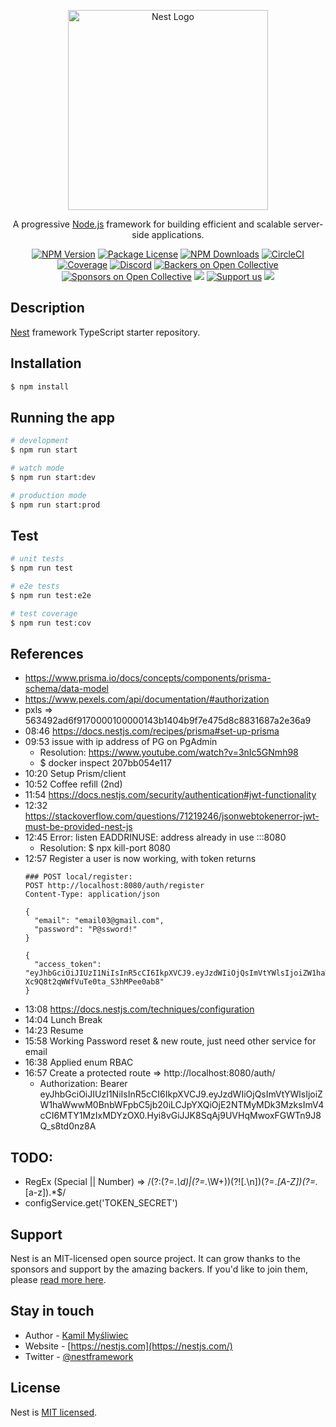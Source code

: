 <p align="center">
  <a href="http://nestjs.com/" target="blank"><img src="https://nestjs.com/img/logo_text.svg" width="320" alt="Nest Logo" /></a>
</p>

[circleci-image]: https://img.shields.io/circleci/build/github/nestjs/nest/master?token=abc123def456
[circleci-url]: https://circleci.com/gh/nestjs/nest

  <p align="center">A progressive <a href="http://nodejs.org" target="_blank">Node.js</a> framework for building efficient and scalable server-side applications.</p>
    <p align="center">
<a href="https://www.npmjs.com/~nestjscore" target="_blank"><img src="https://img.shields.io/npm/v/@nestjs/core.svg" alt="NPM Version" /></a>
<a href="https://www.npmjs.com/~nestjscore" target="_blank"><img src="https://img.shields.io/npm/l/@nestjs/core.svg" alt="Package License" /></a>
<a href="https://www.npmjs.com/~nestjscore" target="_blank"><img src="https://img.shields.io/npm/dm/@nestjs/common.svg" alt="NPM Downloads" /></a>
<a href="https://circleci.com/gh/nestjs/nest" target="_blank"><img src="https://img.shields.io/circleci/build/github/nestjs/nest/master" alt="CircleCI" /></a>
<a href="https://coveralls.io/github/nestjs/nest?branch=master" target="_blank"><img src="https://coveralls.io/repos/github/nestjs/nest/badge.svg?branch=master#9" alt="Coverage" /></a>
<a href="https://discord.gg/G7Qnnhy" target="_blank"><img src="https://img.shields.io/badge/discord-online-brightgreen.svg" alt="Discord"/></a>
<a href="https://opencollective.com/nest#backer" target="_blank"><img src="https://opencollective.com/nest/backers/badge.svg" alt="Backers on Open Collective" /></a>
<a href="https://opencollective.com/nest#sponsor" target="_blank"><img src="https://opencollective.com/nest/sponsors/badge.svg" alt="Sponsors on Open Collective" /></a>
  <a href="https://paypal.me/kamilmysliwiec" target="_blank"><img src="https://img.shields.io/badge/Donate-PayPal-ff3f59.svg"/></a>
    <a href="https://opencollective.com/nest#sponsor"  target="_blank"><img src="https://img.shields.io/badge/Support%20us-Open%20Collective-41B883.svg" alt="Support us"></a>
  <a href="https://twitter.com/nestframework" target="_blank"><img src="https://img.shields.io/twitter/follow/nestframework.svg?style=social&label=Follow"></a>
</p>
  <!--[![Backers on Open Collective](https://opencollective.com/nest/backers/badge.svg)](https://opencollective.com/nest#backer)
  [![Sponsors on Open Collective](https://opencollective.com/nest/sponsors/badge.svg)](https://opencollective.com/nest#sponsor)-->

## Description

[Nest](https://github.com/nestjs/nest) framework TypeScript starter repository.

## Installation

```bash
$ npm install
```

## Running the app

```bash
# development
$ npm run start

# watch mode
$ npm run start:dev

# production mode
$ npm run start:prod
```

## Test

```bash
# unit tests
$ npm run test

# e2e tests
$ npm run test:e2e

# test coverage
$ npm run test:cov
```

## References
- https://www.prisma.io/docs/concepts/components/prisma-schema/data-model
- https://www.pexels.com/api/documentation/#authorization
- pxls => 563492ad6f9170000100000143b1404b9f7e475d8c8831687a2e36a9
- 08:46 https://docs.nestjs.com/recipes/prisma#set-up-prisma
- 09:53 issue with ip address of PG on PgAdmin
  - Resolution: https://www.youtube.com/watch?v=3nIc5GNmh98 
  - $ docker inspect 207bb054e117
- 10:20 Setup Prism/client
- 10:52 Coffee refill (2nd)
- 11:54 https://docs.nestjs.com/security/authentication#jwt-functionality
- 12:32 https://stackoverflow.com/questions/71219246/jsonwebtokenerror-jwt-must-be-provided-nest-js
- 12:45  Error: listen EADDRINUSE: address already in use :::8080 
  - Resolution: $ npx kill-port 8080
- 12:57 Register a user is now working, with token returns 
    ```
    ### POST local/register: 
    POST http://localhost:8080/auth/register
    Content-Type: application/json

    {
      "email": "email03@gmail.com",
      "password": "P@ssword!"
    }

    {
      "access_token": "eyJhbGciOiJIUzI1NiIsInR5cCI6IkpXVCJ9.eyJzdWIiOjQsImVtYWlsIjoiZW1haWwwM0BnbWFpbC5jb20iLCJpYXQiOjE2NTMxOTUxNzksImV4cCI6MTY1MzE5NjA3OX0.Aw1DbftPRXIS-Xc9Q8t2qWWfVuTe0ta_S3hMPee0ab8"
    }
    ```
- 13:08 https://docs.nestjs.com/techniques/configuration
- 14:04 Lunch Break
- 14:23 Resume
- 15:58 Working Password reset & new route, just need other service for email
- 16:38 Applied enum RBAC
- 16:57 Create a protected route => http://localhost:8080/auth/
  - Authorization: Bearer eyJhbGciOiJIUzI1NiIsInR5cCI6IkpXVCJ9.eyJzdWIiOjQsImVtYWlsIjoiZW1haWwwM0BnbWFpbC5jb20iLCJpYXQiOjE2NTMyMDk3MzksImV4cCI6MTY1MzIxMDYzOX0.Hyi8vGiJJK8SqAj9UVHqMwoxFGWTn9J8Q_s8td0nz8A




## TODO:
- RegEx (Special || Number) => /(?:(?=.*\d)|(?=.*\W+))(?![.\n])(?=.*[A-Z])(?=.*[a-z]).*$/
- configService.get<string>('TOKEN_SECRET')


## Support

Nest is an MIT-licensed open source project. It can grow thanks to the sponsors and support by the amazing backers. If you'd like to join them, please [read more here](https://docs.nestjs.com/support).

## Stay in touch

- Author - [Kamil Myśliwiec](https://kamilmysliwiec.com)
- Website - [https://nestjs.com](https://nestjs.com/)
- Twitter - [@nestframework](https://twitter.com/nestframework)

## License

Nest is [MIT licensed](LICENSE).
